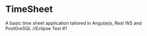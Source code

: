# TimeSheet
A basic time sheet application tailored in Angularjs, Rest WS and PostGreSQL
//Eclipse Test #1
